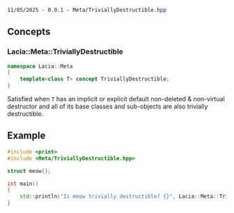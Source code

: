 ```css
11/05/2025 - 0.0.1 - Meta/TriviallyDestructible.hpp
```


## Concepts

### Lacia::Meta::TriviallyDestructible

```cpp
namespace Lacia::Meta
{
	template<class T> concept TriviallyDestructible;
}
```

Satisfied when ``T`` has an implicit or explicit default non-deleted & non-virtual destructor and all of its base classes and sub-objects are also trivially destructible.


## Example

```cpp
#include <print>
#include <Meta/TriviallyDestructible.hpp>

struct meow{};

int main()
{
	std::println("Is meow trivially destructible? {}", Lacia::Meta::TriviallyDestructible<meow>);
}
```